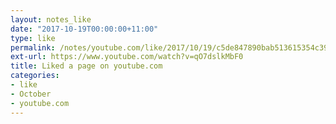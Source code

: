 ```yaml
---
layout: notes_like
date: "2017-10-19T00:00:00+11:00"
type: like
permalink: /notes/youtube.com/like/2017/10/19/c5de847890bab513615354c39ef4f968e12f4386.html
ext-url: https://www.youtube.com/watch?v=qO7dslkMbF0
title: Liked a page on youtube.com
categories:
- like
- October
- youtube.com
---
```

